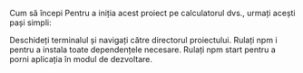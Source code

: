 Cum să începi
Pentru a iniția acest proiect pe calculatorul dvs., urmați acești pași simpli:

Deschideți terminalul și navigați către directorul proiectului.
Rulați npm i pentru a instala toate dependențele necesare.
Rulați npm start pentru a porni aplicația în modul de dezvoltare.
